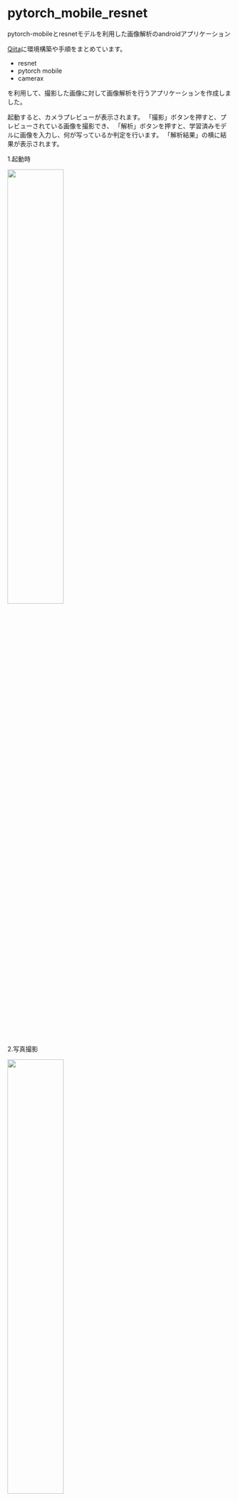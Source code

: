 # pytorch_mobile_resnet
pytorch-mobileとresnetモデルを利用した画像解析のandroidアプリケーション

[Qiita](https://qiita.com/komiya_5467/items/822292122fbf9ab144df)に環境構築や手順をまとめています。


- resnet
- pytorch mobile
- camerax

を利用して、撮影した画像に対して画像解析を行うアプリケーションを作成しました。


起動すると、カメラプレビューが表示されます。
「撮影」ボタンを押すと、プレビューされている画像を撮影でき、
「解析」ボタンを押すと、学習済みモデルに画像を入力し、何が写っているか判定を行います。
「解析結果」の横に結果が表示されます。

1.起動時

<img src="https://qiita-image-store.s3.ap-northeast-1.amazonaws.com/0/393221/8d55aa71-b362-4774-6ba3-b4e8bc5d5755.png" width="50%" height="50%" >

2.写真撮影

<img src="https://qiita-image-store.s3.ap-northeast-1.amazonaws.com/0/393221/3554c08f-33df-a01c-db71-dada15111dd1.png" width="50%" height="50%">

3.画像解析

<img src="https://qiita-image-store.s3.ap-northeast-1.amazonaws.com/0/393221/e1efa00e-3940-80e4-e86d-b4f7681b9425.png" width="50%" height="50%">

